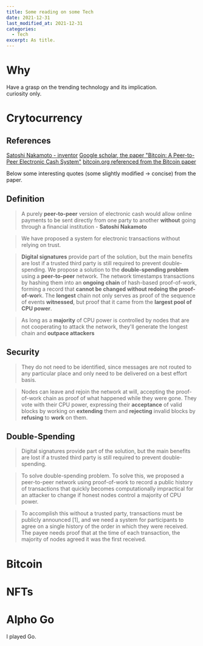 ```yaml
---
title: Some reading on some Tech
date: 2021-12-31
last_modified_at: 2021-12-31
categories:
  - Tech
excerpt: As title.
---
```

# Why

Have a grasp on the trending technology and its implication.   
curiosity only.

# Crytocurrency

## References

[Satoshi Nakamoto - inventor](https://en.wikipedia.org/wiki/Satoshi_Nakamoto)
[Google scholar, the paper "Bitcoin: A Peer-to-Peer Electronic Cash System"](https://scholar.google.com/citations?hl=en&user=HM4m1awAAAAJ)
[bitcoin.org referenced from the Bitcoin paper](https://bitcoin.org/en/faq#who-created-bitcoin)

Below some interesting quotes (some slightly modified -> concise) from the paper.

## Definition

> A purely **peer-to-peer** version of electronic cash would allow online payments to be sent directly from one party to another **without** going through a financial institution - **Satoshi Nakamoto**

> We have proposed a system for electronic transactions without relying on trust. 

> **Digital signatures** provide part of the solution, but the main benefits are lost if a trusted third party is still required to prevent double-spending. We propose a solution to the **double-spending problem** using a **peer-to-peer** network. The network timestamps transactions by hashing them into an **ongoing chain** of hash-based proof-of-work, forming a record that **cannot be changed without redoing the proof-of-wor**k. The **longest** chain not only serves as proof of the sequence of events **witnessed**, but proof that it came from the **largest pool of CPU power**. 

> As long as a **majority** of CPU power is controlled by nodes that are not cooperating to attack the network, they'll generate the longest chain and **outpace attackers**

## Security

> They do not need to be identified, since messages are not routed to any particular place and only need to be delivered on a best effort basis.

> Nodes can leave and rejoin the network at will, accepting the proof-of-work chain as proof of what happened while they were gone. They vote with their CPU power, expressing their **acceptance** of valid blocks by working on **extending** them and **rejecting** invalid blocks by **refusing** to **work** on them. 

## Double-Spending 

> Digital signatures provide part of the solution, but the main benefits are lost if a trusted third party is still required to prevent double-spending.

> To solve double-spending problem. To solve this, we proposed a peer-to-peer network using proof-of-work to record a public history of transactions that quickly becomes computationally impractical for an attacker to change if honest nodes control a majority of CPU power.

> To accomplish this without a trusted party, transactions must be publicly announced [1], and we need a system for participants to agree on a single history of the order in which they were received. The payee needs proof that at the time of each transaction, the majority of nodes agreed it was the first received.

# Bitcoin

# NFTs

# Alpho Go

I played Go. 

